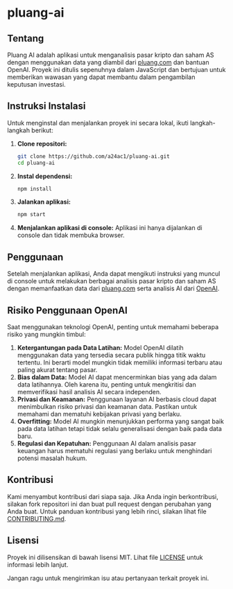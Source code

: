 # pluang-ai

## Tentang
Pluang AI adalah aplikasi untuk menganalisis pasar kripto dan saham AS dengan menggunakan data yang diambil dari [pluang.com](http://pluang.com) dan bantuan OpenAI. Proyek ini ditulis sepenuhnya dalam JavaScript dan bertujuan untuk memberikan wawasan yang dapat membantu dalam pengambilan keputusan investasi.

## Instruksi Instalasi
Untuk menginstal dan menjalankan proyek ini secara lokal, ikuti langkah-langkah berikut:

1. **Clone repositori:**
   ```sh
   git clone https://github.com/a24ac1/pluang-ai.git
   cd pluang-ai
   ```

2. **Instal dependensi:**
   ```sh
   npm install
   ```

3. **Jalankan aplikasi:**
   ```sh
   npm start
   ```

4. **Menjalankan aplikasi di console:**
   Aplikasi ini hanya dijalankan di console dan tidak membuka browser.

## Penggunaan
Setelah menjalankan aplikasi, Anda dapat mengikuti instruksi yang muncul di console untuk melakukan berbagai analisis pasar kripto dan saham AS dengan memanfaatkan data dari [pluang.com](http://pluang.com) serta analisis AI dari [OpenAI](https://openai.com).

## Risiko Penggunaan OpenAI

Saat menggunakan teknologi OpenAI, penting untuk memahami beberapa risiko yang mungkin timbul:
1. **Ketergantungan pada Data Latihan:** Model OpenAI dilatih menggunakan data yang tersedia secara publik hingga titik waktu tertentu. Ini berarti model mungkin tidak memiliki informasi terbaru atau paling akurat tentang pasar.
2. **Bias dalam Data:** Model AI dapat mencerminkan bias yang ada dalam data latihannya. Oleh karena itu, penting untuk mengkritisi dan memverifikasi hasil analisis AI secara independen.
3. **Privasi dan Keamanan:** Penggunaan layanan AI berbasis cloud dapat menimbulkan risiko privasi dan keamanan data. Pastikan untuk memahami dan mematuhi kebijakan privasi yang berlaku.
4. **Overfitting:** Model AI mungkin menunjukkan performa yang sangat baik pada data latihan tetapi tidak selalu generalisasi dengan baik pada data baru.
5. **Regulasi dan Kepatuhan:** Penggunaan AI dalam analisis pasar keuangan harus mematuhi regulasi yang berlaku untuk menghindari potensi masalah hukum.

## Kontribusi
Kami menyambut kontribusi dari siapa saja. Jika Anda ingin berkontribusi, silakan fork repositori ini dan buat pull request dengan perubahan yang Anda buat. Untuk panduan kontribusi yang lebih rinci, silakan lihat file [CONTRIBUTING.md](CONTRIBUTING.md).

## Lisensi
Proyek ini dilisensikan di bawah lisensi MIT. Lihat file [LICENSE](LICENSE) untuk informasi lebih lanjut.

Jangan ragu untuk mengirimkan isu atau pertanyaan terkait proyek ini.
